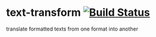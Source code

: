 text-transform [![Build Status](https://travis-ci.org/nidi3/text-transform.svg?branch=master)](https://travis-ci.org/nidi3/text-transform)
==============

translate formatted texts from one format into another